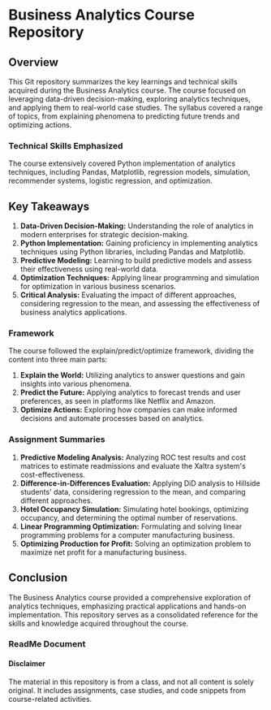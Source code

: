# Business Analytics Course Repository

## Overview
This Git repository summarizes the key learnings and technical skills acquired during the Business Analytics course. The course focused on leveraging data-driven decision-making, exploring analytics techniques, and applying them to real-world case studies. The syllabus covered a range of topics, from explaining phenomena to predicting future trends and optimizing actions.

### Technical Skills Emphasized
The course extensively covered Python implementation of analytics techniques, including Pandas, Matplotlib, regression models, simulation, recommender systems, logistic regression, and optimization.

## Key Takeaways
1. **Data-Driven Decision-Making:** Understanding the role of analytics in modern enterprises for strategic decision-making.
2. **Python Implementation:** Gaining proficiency in implementing analytics techniques using Python libraries, including Pandas and Matplotlib.
3. **Predictive Modeling:** Learning to build predictive models and assess their effectiveness using real-world data.
4. **Optimization Techniques:** Applying linear programming and simulation for optimization in various business scenarios.
5. **Critical Analysis:** Evaluating the impact of different approaches, considering regression to the mean, and assessing the effectiveness of business analytics applications.

### Framework
The course followed the explain/predict/optimize framework, dividing the content into three main parts:

1. **Explain the World:** Utilizing analytics to answer questions and gain insights into various phenomena.
2. **Predict the Future:** Applying analytics to forecast trends and user preferences, as seen in platforms like Netflix and Amazon.
3. **Optimize Actions:** Exploring how companies can make informed decisions and automate processes based on analytics.

### Assignment Summaries
1. **Predictive Modeling Analysis:** Analyzing ROC test results and cost matrices to estimate readmissions and evaluate the Xaltra system's cost-effectiveness.
2. **Difference-in-Differences Evaluation:** Applying DiD analysis to Hillside students' data, considering regression to the mean, and comparing different approaches.
3. **Hotel Occupancy Simulation:** Simulating hotel bookings, optimizing occupancy, and determining the optimal number of reservations.
4. **Linear Programming Optimization:** Formulating and solving linear programming problems for a computer manufacturing business.
6. **Optimizing Production for Profit:** Solving an optimization problem to maximize net profit for a manufacturing business.

## Conclusion
The Business Analytics course provided a comprehensive exploration of analytics techniques, emphasizing practical applications and hands-on implementation. This repository serves as a consolidated reference for the skills and knowledge acquired throughout the course.

### ReadMe Document

#### Disclaimer
The material in this repository is from a class, and not all content is solely original. It includes assignments, case studies, and code snippets from course-related activities.



